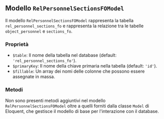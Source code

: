 ## Modello `RelPersonnelSectionsFOModel`

Il modello `RelPersonnelSectionsFOModel` rappresenta la tabella `rel_personnel_sections_fo` e rappresenta la relazione tra le tabelle `object_personnel` e `sections_fo`.

### Proprietà

* `$table`: Il nome della tabella nel database (default: `'rel_personnel_sections_fo'`).
* `$primaryKey`: Il nome della chiave primaria nella tabella (default: `'id'`).
* `$fillable`: Un array dei nomi delle colonne che possono essere assegnate in massa.

### Metodi

Non sono presenti metodi aggiuntivi nel modello `RelPersonnelSectionsFOModel` oltre a quelli forniti dalla classe `Model` di Eloquent, che gestisce il modello di base per l'interazione con il database.
